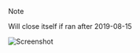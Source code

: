 > [!NOTE]  
> Will close itself if ran after 2019-08-15

![Screenshot](https://raw.githubusercontent.com/Cryakl/Ultimate-RAT-Collection/refs/heads/main/Tar/Screenshot.png)
